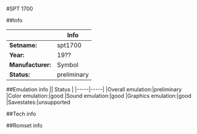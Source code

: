 #SPT 1700

##Info

||Info|
|-----|-----|
|**Setname:**|spt1700
|**Year:**|19??
|**Manufacturer:**|Symbol
|**Status:**|preliminary

##Emulation info
|| Status |
|-----|-----|
|Overall emulation:|preliminary
|Color emulation:|good
|Sound emulation:|good
|Graphics emulation:|good
|Savestates:|unsupported

##Tech info

##Romset info

<!--- START OF EDITED COMMENT DO NOT TOUCH TEXT ABOVE-->
